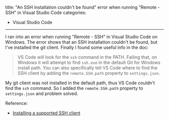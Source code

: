title: "An SSH installation couldn't be found" error when running "Remote - SSH" in Visual Studio Code
categories:
- Visual Studio Code
---
I ran into an error when running "Remote - SSH" in Visual Studio Code on Windows. The error shows that an SSH installation couldn't be found, but I've installed the git client. Finally I found some useful info in the doc:

> VS Code will look for the `ssh` command in the PATH. Failing that, on Windows it will attempt to find `ssh.exe` in the default Git for Windows install path. You can also specifically tell VS Code where to find the SSH client by adding the `remote.SSH.path` property to `settings.json`.

My git client was not installed in the default path, thus VS Code couldn't find the `ssh` command. So I added the `remote.SSH.path` property to `settings.json` and problem solved.

Reference:

- [Installing a supported SSH client](https://code.visualstudio.com/docs/remote/troubleshooting#_installing-a-supported-ssh-client)
